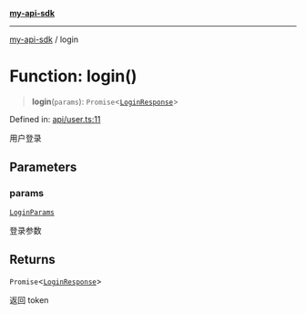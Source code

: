 [**my-api-sdk**](../README.md)

---

[my-api-sdk](../README.md) / login

# Function: login()

> **login**(`params`): `Promise`\<[`LoginResponse`](../type-aliases/LoginResponse.md)\>

Defined in: [api/user.ts:11](https://github.com/lcxadml/learn-workspace/blob/479f18649407660923803e879d6aecbe00405efa/base/src/api/user.ts#L11)

用户登录

## Parameters

### params

[`LoginParams`](../interfaces/LoginParams.md)

登录参数

## Returns

`Promise`\<[`LoginResponse`](../type-aliases/LoginResponse.md)\>

返回 token
